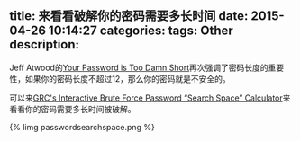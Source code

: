 title: 来看看破解你的密码需要多长时间
date: 2015-04-26 10:14:27
categories:
tags: Other
description:
---
Jeff Atwood的[Your Password is Too Damn Short](http://blog.codinghorror.com/your-password-is-too-damn-short/)再次强调了密码长度的重要性，如果你的密码长度不超过12，那么你的密码就是不安全的。

可以来[GRC's Interactive Brute Force Password “Search Space” Calculator](https://www.grc.com/haystack.htm)来看看你的密码需要多长时间被破解。

{% limg passwordsearchspace.png %}